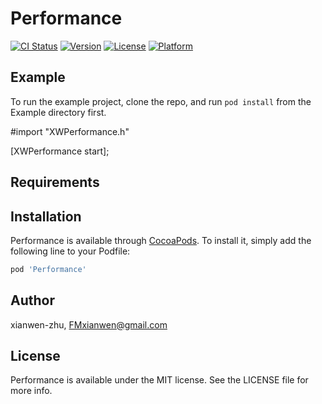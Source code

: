 # Performance

[![CI Status](https://img.shields.io/travis/xianwen-zhu/Performance.svg?style=flat)](https://travis-ci.org/xianwen-zhu/Performance)
[![Version](https://img.shields.io/cocoapods/v/Performance.svg?style=flat)](https://cocoapods.org/pods/Performance)
[![License](https://img.shields.io/cocoapods/l/Performance.svg?style=flat)](https://cocoapods.org/pods/Performance)
[![Platform](https://img.shields.io/cocoapods/p/Performance.svg?style=flat)](https://cocoapods.org/pods/Performance)

## Example

To run the example project, clone the repo, and run `pod install` from the Example directory first.

#import "XWPerformance.h"

[XWPerformance start];

## Requirements

## Installation

Performance is available through [CocoaPods](https://cocoapods.org). To install
it, simply add the following line to your Podfile:

```ruby
pod 'Performance'
```

## Author

xianwen-zhu, FMxianwen@gmail.com

## License

Performance is available under the MIT license. See the LICENSE file for more info.
